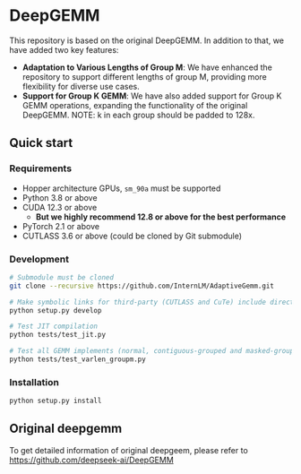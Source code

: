 # DeepGEMM
This repository is based on the original DeepGEMM. In addition to that, we have added two key features:

* **Adaptation to Various Lengths of Group M**: We have enhanced the repository to support different lengths of group M, providing more flexibility for diverse use cases.
* **Support for Group K GEMM**: We have also added support for Group K GEMM operations, expanding the functionality of the original DeepGEMM. NOTE: k in each group should be padded to 128x.

## Quick start

### Requirements

- Hopper architecture GPUs, `sm_90a` must be supported
- Python 3.8 or above
- CUDA 12.3 or above
  - **But we highly recommend 12.8 or above for the best performance**
- PyTorch 2.1 or above
- CUTLASS 3.6 or above (could be cloned by Git submodule)

### Development

```bash
# Submodule must be cloned
git clone --recursive https://github.com/InternLM/AdaptiveGemm.git

# Make symbolic links for third-party (CUTLASS and CuTe) include directories
python setup.py develop

# Test JIT compilation
python tests/test_jit.py

# Test all GEMM implements (normal, contiguous-grouped and masked-grouped)
python tests/test_varlen_groupm.py
```

### Installation

```bash
python setup.py install
```

## Original deepgemm
To get detailed information of original deepgeem, please refer to https://github.com/deepseek-ai/DeepGEMM